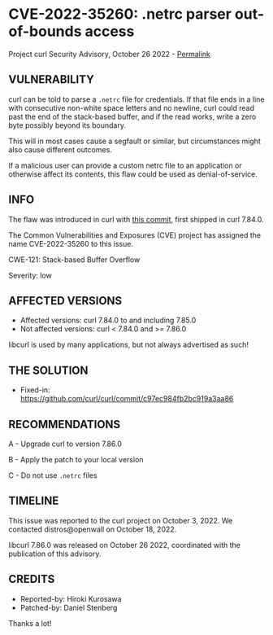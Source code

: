 CVE-2022-35260: .netrc parser out-of-bounds access
==================================================

Project curl Security Advisory, October 26 2022 -
[Permalink](https://curl.se/docs/CVE-2022-35260.html)

VULNERABILITY
-------------

curl can be told to parse a `.netrc` file for credentials. If that file ends
in a line with consecutive non-white space letters and no newline, curl could
read past the end of the stack-based buffer, and if the read works, write a
zero byte possibly beyond its boundary.

This will in most cases cause a segfault or similar, but circumstances might
also cause different outcomes.

If a malicious user can provide a custom netrc file to an application or
otherwise affect its contents, this flaw could be used as denial-of-service.

INFO
----

The flaw was introduced in curl with [this
commit](https://github.com/curl/curl/commit/eeaae10c0fb27aa06), first shipped
in curl 7.84.0.

The Common Vulnerabilities and Exposures (CVE) project has assigned the name
CVE-2022-35260 to this issue.

CWE-121: Stack-based Buffer Overflow

Severity: low

AFFECTED VERSIONS
-----------------

- Affected versions: curl 7.84.0 to and including 7.85.0
- Not affected versions: curl < 7.84.0 and >= 7.86.0

libcurl is used by many applications, but not always advertised as such!

THE SOLUTION
------------

- Fixed-in: https://github.com/curl/curl/commit/c97ec984fb2bc919a3aa86

RECOMMENDATIONS
---------------

 A - Upgrade curl to version 7.86.0

 B - Apply the patch to your local version
 
 C - Do not use `.netrc` files
 
TIMELINE
--------

This issue was reported to the curl project on October 3, 2022. We contacted
distros@openwall on October 18, 2022.

libcurl 7.86.0 was released on October 26 2022, coordinated with the
publication of this advisory.

CREDITS
-------

- Reported-by: Hiroki Kurosawa
- Patched-by: Daniel Stenberg

Thanks a lot!
